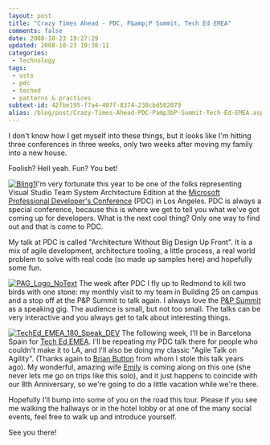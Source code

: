 ```yaml
---
layout: post
title: "Crazy Times Ahead - PDC, P&amp;P Summit, Tech Ed EMEA"
comments: false
date: 2008-10-23 19:27:29
updated: 2008-10-23 19:38:11
categories:
 - Technology
tags:
 - vsts
 - pdc
 - teched
 - patterns & practices
subtext-id: 42fbe195-f7a4-407f-8374-238cbd502079
alias: /blog/post/Crazy-Times-Ahead-PDC-Pamp3bP-Summit-Tech-Ed-EMEA.aspx
---
```



I don't know how I get myself into these things, but it looks like I'm hitting three conferences in three weeks, only two weeks after moving my family into a new house.

Foolish? Hell yeah. Fun? You bet!

[![Bling1](/images/blog/WindowsLiveWriter/CrazyTimesAheadPDCPPSummitTechEdEMEA_11E5B/Bling1_3.jpg)](http://www.microsoftpdc.com/)I'm very fortunate this year to be one of the folks representing Visual Studio Team System Architecture Edition at the [Microsoft Professional Developer's Conference](http://www.microsoftpdc.com/) (PDC) in Los Angeles. PDC is always a special conference, because this is where we get to tell you what we've got coming up for developers. What is the next cool thing? Only one way to find out and that is come to PDC.

My talk at PDC is called "Architecture Without Big Design Up Front". It is a mix of agile development, architecture tooling, a little process, a real world problem to solve with real code (so made up samples here) and hopefully some fun.

[![PAG_Logo_NoText](/images/blog/WindowsLiveWriter/CrazyTimesAheadPDCPPSummitTechEdEMEA_11E5B/PAG_Logo_NoText_1.png)](http://www.pnpsummit.com/) The week after PDC I fly up to Redmond to kill two birds with one stone: my monthly visit to my team in Building 25 on campus and a stop off at the P&P Summit to talk again. I always love the [P&P Summit](http://www.pnpsummit.com/) as a speaking gig. The audience is small, but not too small. The talks can be very interactive and you always get to talk about interesting things.

[![TechEd_EMEA_180_Speak_DEV](/images/blog/WindowsLiveWriter/CrazyTimesAheadPDCPPSummitTechEdEMEA_11E5B/TechEd_EMEA_180_Speak_DEV_3.jpg)](http://www.microsoft.com/emea/teched2008/developer/registration/) The following week, I'll be in Barcelona Spain for [Tech Ed EMEA](http://www.microsoft.com/emea/teched2008/developer/registration/). I'll be repeating my PDC talk there for people who couldn't make it to LA, and I'll also be doing my classic "Agile Talk on Agility". (Thanks again to [Brian Button](http://www.agileprogrammer.com/oneagilecoder/) from whom I stole this talk years ago). My wonderful, amazing wife [Emily](http://blogs.provost.org/emily/) is coming along on this one (she never lets me go on trips like this solo), and it just happens to coincide with our 8th Anniversary, so we're going to do a little vacation while we're there.

Hopefully I'll bump into some of you on the road this tour. Please if you see me walking the hallways or in the hotel lobby or at one of the many social events, feel free to walk up and introduce yourself.

See you there!
